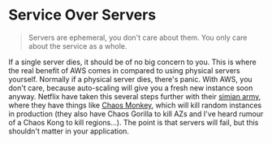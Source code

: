 # Service Over Servers

> Servers are ephemeral, you don't care about them. You only care about the service as a whole.

If a single server dies, it should be of no big concern to you. This is where the real benefit of AWS comes in compared to using physical servers yourself. Normally if a physical server dies, there's panic. With AWS, you don't care, because auto-scaling will give you a fresh new instance soon anyway. Netflix have taken this several steps further with their [simian army](http://techblog.netflix.com/2011/07/netflix-simian-army.html), where they have things like [Chaos Monkey](http://techblog.netflix.com/2012/07/chaos-monkey-released-into-wild.html), which will kill random instances in production (they also have Chaos Gorilla to kill AZs and I've heard rumour of a Chaos Kong to kill regions...). The point is that servers will fail, but this shouldn't matter in your application.
